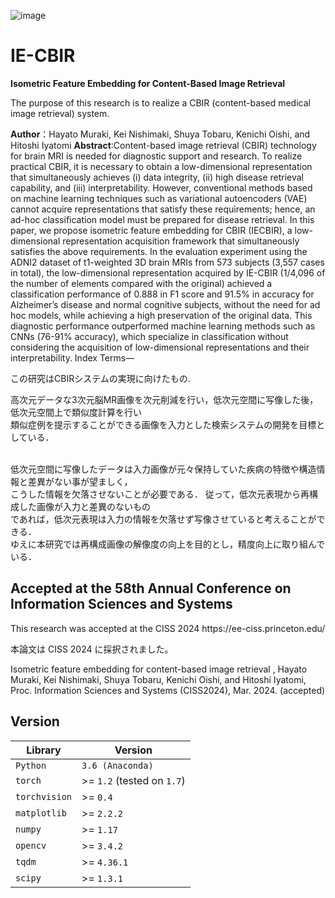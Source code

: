 ![image](https://github.com/M-hayatooo/IE-CBIR/assets/82699320/e787a4f5-74ff-4453-a7bd-172333d33913)


# IE-CBIR
<strong>Isometric Feature Embedding for Content-Based Image Retrieval</strong>

The purpose of this research is to realize a CBIR (content-based medical image retrieval) system.<br>

<strong>Author</strong>：Hayato Muraki, Kei Nishimaki, Shuya Tobaru, Kenichi Oishi, and Hitoshi Iyatomi
<strong>Abstract</strong>:Content-based image retrieval (CBIR) technology
for brain MRI is needed for diagnostic support and research. To
realize practical CBIR, it is necessary to obtain a low-dimensional
representation that simultaneously achieves (i) data integrity,
(ii) high disease retrieval capability, and (iii) interpretability.
However, conventional methods based on machine learning techniques
such as variational autoencoders (VAE) cannot acquire
representations that satisfy these requirements; hence, an ad-hoc
classification model must be prepared for disease retrieval. In this
paper, we propose isometric feature embedding for CBIR (IECBIR),
a low-dimensional representation acquisition framework
that simultaneously satisfies the above requirements. In the
evaluation experiment using the ADNI2 dataset of t1-weighted
3D brain MRIs from 573 subjects (3,557 cases in total), the
low-dimensional representation acquired by IE-CBIR (1/4,096 of
the number of elements compared with the original) achieved
a classification performance of 0.888 in F1 score and 91.5% in
accuracy for Alzheimer’s disease and normal cognitive subjects,
without the need for ad hoc models, while achieving a high
preservation of the original data. This diagnostic performance
outperformed machine learning methods such as CNNs (76-91%
accuracy), which specialize in classification without considering
the acquisition of low-dimensional representations and their
interpretability.
Index Terms—


この研究はCBIRシステムの実現に向けたもの.

高次元データな3次元脳MR画像を次元削減を行い，低次元空間に写像した後，低次元空間上で類似度計算を行い<br>類似症例を提示することができる画像を入力とした検索システムの開発を目標としている．<br><br>

低次元空間に写像したデータは入力画像が元々保持していた疾病の特徴や構造情報と差異がない事が望ましく，<br>こうした情報を欠落させないことが必要である．
従って，低次元表現から再構成した画像が入力と差異のないもの<br>であれば，低次元表現は入力の情報を欠落せず写像させていると考えることができる．<br>
ゆえに本研究では再構成画像の解像度の向上を目的とし，精度向上に取り組んでいる．


<h2> Accepted at the 58th Annual Conference on Information Sciences and Systems </h2>
This research was accepted at the CISS 2024 https://ee-ciss.princeton.edu/ <br>


本論文は CISS 2024 に採択されました。

Isometric feature embedding for content-based image retrieval , Hayato Muraki, Kei Nishimaki, Shuya Tobaru, Kenichi Oishi, and Hitoshi Iyatomi, Proc. Information Sciences and Systems  (CISS2024), Mar. 2024. (accepted)







  
<h2>Version</h2>
  
  <table>
<thead>
<tr>
<th>Library</th>
<th>Version</th>
</tr>
</thead>
<tbody>
<tr>
<td><code>Python</code></td>
<td><code>3.6 (Anaconda)</code></td>
</tr>
<tr>
<td><code>torch</code></td>
<td>&gt;= <code>1.2</code> (tested on <code>1.7</code>)</td>
</tr>
<tr>
<td><code>torchvision</code></td>
<td>&gt;= <code>0.4</code></td>
</tr>
<tr>
<td><code>matplotlib</code></td>
<td>&gt;= <code>2.2.2</code></td>
</tr>
<tr>
<td><code>numpy</code></td>
<td>&gt;= <code>1.17</code></td>
</tr>
<tr>
<td><code>opencv</code></td>
<td>&gt;= <code>3.4.2</code></td>
</tr>
<tr>
<td><code>tqdm</code></td>
<td>&gt;= <code>4.36.1</code></td>
</tr>
<tr>
<td><code>scipy</code></td>
<td>&gt;= <code>1.3.1</code></td>
</tr>
</tbody>
</table>

